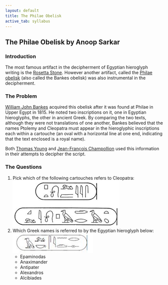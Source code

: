 ```yaml
---
layout: default
title: The Philae Obelisk
active_tab: syllabus
---
```


## The Philae Obelisk <span class="text-muted">by Anoop Sarkar</span>

### Introduction

The most famous artifact in the decipherment of Egyptian hieroglyph
writing is the [Rosetta Stone]("http://en.wikipedia.org/wiki/Rosetta_Stone").  However
another artifact, called the [Philae obelisk]("http://en.wikipedia.org/wiki/Philae_obelisk") (also called
the Bankes obelisk) was also instrumental in the decipherment.

### The Problem

[William John Bankes]("http://en.wikipedia.org/wiki/William_John_Bankes")
acquired this obelisk after it was found at Philae in Upper Egypt
in 1815.  He noted two inscriptions on it, one in Egyptian hieroglyphs,
the other in ancient Greek. By comparing the two texts, although
they were not translations of one another, Bankes believed that the
names Ptolemy and Cleopatra must appear in the hieroglyphic
inscriptions each within a cartouche (an oval with a horizontal
line at one end, indicating that the text enclosed is a royal name).

Both [Thomas Young](http://en.wikipedia.org/wiki/Thomas_Young_%28scientist%29)
and [Jean-François Champollion](http://en.wikipedia.org/wiki/Jean-Fran%C3%A7ois_Champollion)
used this information in their attempts to decipher the script. 

### The Questions

1. Pick which of the following cartouches refers to Cleopatra:<br/>
![Philae obelisk inscription](philae1.png 'Philae obelisk inscription')
1. Which Greek names is referred to by the Egyptian hieroglyph below:<br/>
![Mystery glyph](philae2.png 'Mystery glyph')
   * Epaminodas
   * Anaximander
   * Antipater
   * Alexandros
   * Alcibiades

